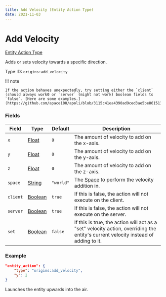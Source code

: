 ```yaml
---
title: Add Velocity (Entity Action Type)
date: 2021-11-03
---
```


# Add Velocity

[Entity Action Type](../entity_action_types.md)

Adds or sets velocity towards a specific direction.

Type ID: `origins:add_velocity`

!!! note

    If the action behaves unexpectedly, try setting either the `client` (should always work0 or `server` (might not work) boolean fields to `false`. [Here are some examples.](https://github.com/apace100/apoli/blob/3115c41ea4390ad9ced3ae5be86151131accc36f/testdata/apoli/powers/add_velocity.json)

### Fields

Field  | Type | Default | Description
-------|------|---------|-------------
`x` | [Float](../data_types/float.md) | `0` | The amount of velocity to add on the x-axis.
`y` | [Float](../data_types/float.md) | `0` | The amount of velocity to add on the y-axis.
`z` | [Float](../data_types/float.md) | `0` | The amount of velocity to add on the z-axis.
`space` | [String](../data_types/string.md) | `"world"` | The [Space](../../misc/extra/space.md) to perform the velocity addition in.
`client` | [Boolean](../data_types/boolean.md) | `true` | If this is false, the action will not execute on the client.
`server` | [Boolean](../data_types/boolean.md) | `true` | If this is false, the action will not execute on the server.
`set` | [Boolean](../data_types/boolean.md) | `false` | If this is true, the action will act as a "set" velocity action, overriding the entity's current velocity instead of adding to it.


### Example
```json
"entity_action": {
    "type": "origins:add_velocity",
    "y": 2
}
```
Launches the entity upwards into the air.
